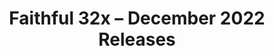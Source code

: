 ---
title: Faithful 32x – December 2022 Releases
permalink: /faithful32x/R4
header_img: https://database.faithfulpack.net/images/website/posts/32x/R4.jpg

description: |
  1.19.3 is out, and with it comes a new Faithful update! In this release we're mainly focusing on the newly added textures, be it the experimental features set to release in 1.20 or the textures meant specifically for 1.19.3, such as the vex. As always, we've also gone back to update some of our older existing textures to bring them up to contemporary standards of quality.
  <br>
  We hope you enjoy! Thanks for sticking with us!

changelog:
  Added:
    Blocks:
      - Bamboo Block:
        - Side (DMGaming, Pythagoras_314)
        - Top (Aerod, Pythagoras_314)
      - Bamboo Door (JogurciQ, Aerod)
      - Bamboo Mosaic (Fred Figglehorn)
      - Bamboo Planks (DMgaming, Pomi108)
      - Bamboo Trapdoor (Juknum)
      - Chiselled Bookshelf (JogurciQ)
      - Stripped Bamboo Block:
        - Side (DMgaming)
        - Top (Aerod, Pythagoras_314)
    Entities:
      - Camel (DMgaming)
      - "[Bedrock] NPC 1 (HARYA_)"
    Items:
      - Hanging signs (DMgaming, Classy Cappy)
      - Bamboo Door (DMgaming)
      - Bamboo Sign (DMgaming)
  Changed:
    Blocks:
      - Scaffolding (DMgaming)
      - Amethyst Block (DMgaming)
      - Bee Nest (Pythagoras_314)
      - Sea Pickle (HARYA_)
      - Chiselled Polished Blackstone (DMgaming)
      - Stripped Acacia Log Side (Aerod)
      - Stripped Birch Log Side (HARYA_, Aerod)
      - Bamboo Stalk (Aerod)
      - Beacon (Evorp)
      - Nether Sprouts (HARYA_, Adrien_Sama)
    Entities:
      - "Vex [Old model] (Aerod)"
      - "Vex [New model] (Aerod, Pomi108)"
      - Villager, Zombie Villager and Illager head bottoms (Aerod)
    Items:
      - Mutton (Aerod)
      - Cooked Mutton (Aerod)
      - Sea Pickle (HARYA_)
      - Fishing Rods (DMgaming)
      - Bread (Evorp)
    Java GUI:
      - "Creative Inventory Tabs [Updated to 1.19.3 format] (Classy Cappy)"
      - "Chat Tags [Updated to 1.19.3 format] (Aerod)"
    Bedrock UI:
      - Construction Recipe Icon (DMgaming)
  Fixed:
    - jungle_sign using outdated log texture (Pomi108)
    - zombified_piglin nostrils being inconsistent (Wooferscoots)


downloads:
  December 2022 Pre-releases:
    Java 1.19.3: https://database.faithfulpack.net/packs/32x-Java/December%202022/Faithful%2032x%20-%201.19.3.zip
    Bedrock Edition: https://database.faithfulpack.net/packs/32x-Bedrock/December%202022/Faithful%2032x%20-%201.19.mcpack
  December 2022 Releases:
    Java 1.18.2: https://database.faithfulpack.net/packs/32x-Java/December%202022/Faithful%2032x%20-%201.18.2.zip
    Java 1.17.1: https://database.faithfulpack.net/packs/32x-Java/December%202022/Faithful%2032x%20-%201.17.1.zip
    Java 1.16.5: https://database.faithfulpack.net/packs/32x-Java/December%202022/Faithful%2032x%20-%201.16.5.zip
    Java 1.15.2: https://database.faithfulpack.net/packs/32x-Java/December%202022/Faithful%2032x%20-%201.15.2.zip
    Java 1.14.4: https://database.faithfulpack.net/packs/32x-Java/December%202022/Faithful%2032x%20-%201.14.4.zip
    Java 1.13.2: https://database.faithfulpack.net/packs/32x-Java/December%202022/Faithful%2032x%20-%201.13.2.zip
    Java 1.12.2: https://database.faithfulpack.net/packs/32x-Java/December%202022/Faithful%2032x%20-%201.12.2.zip
    Java 1.11.2: https://database.faithfulpack.net/packs/32x-Java/December%202022/Faithful%2032x%20-%201.11.2.zip
    Java 1.10.2: https://database.faithfulpack.net/packs/32x-Java/December%202022/Faithful%2032x%20-%201.10.2.zip
    Java 1.9.4: https://database.faithfulpack.net/packs/32x-Java/December%202022/Faithful%2032x%20-%201.9.4.zip
    Java 1.8.9: https://database.faithfulpack.net/packs/32x-Java/December%202022/Faithful%2032x%20-%201.8.9.zip
    Java 1.7.10: https://database.faithfulpack.net/packs/32x-Java/December%202022/Faithful%2032x%20-%201.7.10.zip
    Java 1.6.4: https://database.faithfulpack.net/packs/32x-Java/December%202022/Faithful%2032x%20-%201.6.4.zip
    Java 1.4.6 (requires OptiFine or MCPatcher): https://database.faithfulpack.net/packs/32x-Java/December%202022/Faithful%2032x%20-%201.4.6.zip
    Java Beta 1.7.3 (requires OptiFine or MCPatcher): https://database.faithfulpack.net/packs/32x-Java/December%202022/Faithful%2032x%20-%20b1.7.3.zip
---